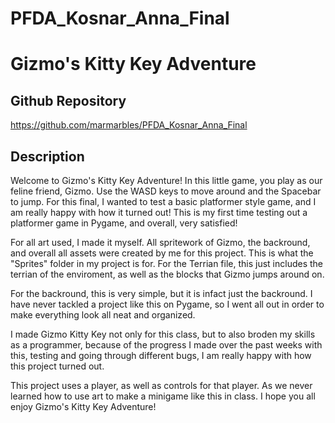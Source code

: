 # PFDA_Kosnar_Anna_Final
# Gizmo's Kitty Key Adventure

## Github Repository
https://github.com/marmarbles/PFDA_Kosnar_Anna_Final

## Description 
Welcome to Gizmo's Kitty Key Adventure! In this little game, you play as our feline friend, Gizmo. 
Use the WASD keys to move around and the Spacebar to jump.
For this final, I wanted to test a basic platformer style game, and I am really happy with how it turned out!
This is my first time testing out a platformer game in Pygame, and overall, very satisfied! 

For all art used, I made it myself. All spritework of Gizmo, the backround, and overall all assets were created by me for this project. This is what the "Sprites" folder in my project is for. For the Terrian file, this just includes the terrian of the enviroment, as well as the blocks that Gizmo jumps around on. 

For the backround, this is very simple, but it is infact just the backround. I have never tackled a project like this on Pygame, so I went all out in order to make everything look all neat and organized. 

I made Gizmo Kitty Key not only for this class, but to also broden my skills as a programmer, because of the progress I made over the past weeks with this, testing and going through different bugs, I am really happy with how this project turned out. 

This project uses a player, as well as controls for that player. As we never learned how to use art to make a minigame like this in class. I hope you all enjoy Gizmo's Kitty Key Adventure! 